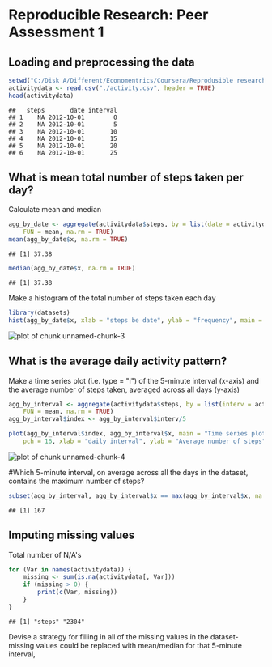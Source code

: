 # Reproducible Research: Peer Assessment 1


## Loading and preprocessing the data


```r
setwd("C:/Disk A/Different/Economentrics/Coursera/Reprodusible research")
activitydata <- read.csv("./activity.csv", header = TRUE)
head(activitydata)
```

```
##   steps       date interval
## 1    NA 2012-10-01        0
## 2    NA 2012-10-01        5
## 3    NA 2012-10-01       10
## 4    NA 2012-10-01       15
## 5    NA 2012-10-01       20
## 6    NA 2012-10-01       25
```



## What is mean total number of steps taken per day?
Calculate mean and median

```r
agg_by_date <- aggregate(activitydata$steps, by = list(date = activitydata$date), 
    FUN = mean, na.rm = TRUE)
mean(agg_by_date$x, na.rm = TRUE)
```

```
## [1] 37.38
```

```r
median(agg_by_date$x, na.rm = TRUE)
```

```
## [1] 37.38
```

Make a histogram of the total number of steps taken each day


```r
library(datasets)
hist(agg_by_date$x, xlab = "steps be date", ylab = "frequency", main = "Histogram of total number of steps taken each day")
```

![plot of chunk unnamed-chunk-3](figure/unnamed-chunk-3.png) 


## What is the average daily activity pattern?
Make a time series plot (i.e. type = "l") of the 5-minute interval (x-axis) and the average number of steps taken, averaged across all days (y-axis)

```r
agg_by_interval <- aggregate(activitydata$steps, by = list(interv = activitydata$interval), 
    FUN = mean, na.rm = TRUE)
agg_by_interval$index <- agg_by_interval$interv/5

plot(agg_by_interval$index, agg_by_interval$x, main = "Time series plot", type = "l", 
    pch = 16, xlab = "daily interval", ylab = "Average number of steps")
```

![plot of chunk unnamed-chunk-4](figure/unnamed-chunk-4.png) 

#Which 5-minute interval, on average across all the days in the dataset, contains the maximum number of steps?

```r
subset(agg_by_interval, agg_by_interval$x == max(agg_by_interval$x, na.rm = TRUE))$index
```

```
## [1] 167
```


## Imputing missing values
Total number of N/A's

```r
for (Var in names(activitydata)) {
    missing <- sum(is.na(activitydata[, Var]))
    if (missing > 0) {
        print(c(Var, missing))
    }
}
```

```
## [1] "steps" "2304"
```

Devise a strategy for filling in all of the missing values in the dataset- missing values could be replaced with mean/median for that 5-minute interval, 

